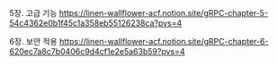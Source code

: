 5장. 고급 기능
https://linen-wallflower-acf.notion.site/gRPC-chapter-5-54c4362e0b1f45c1a358eb55126238ca?pvs=4

6장. 보안 적용
https://linen-wallflower-acf.notion.site/gRPC-chapter-6-620ec7a8c7b0406c9d4cf1e2e5a63b59?pvs=4

